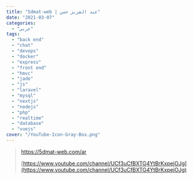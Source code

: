 ```yaml
---
title: "5dmat-web | عبد العزيز حسن"
date: "2021-03-07"
categories:
  - "عربي"
tags:
  - "back end"
  - "chat"
  - "devops"
  - "docker"
  - "express"
  - "front end"
  - "hmvc"
  - "jade"
  - "js"
  - "laravel"
  - "mysql"
  - "nextjs"
  - "nodejs"
  - "php"
  - "realtime"
  - "database"
  - "vuejs"
cover: "/YouTube-Icon-Gray-Box.png"
---
```


> https://5dmat-web.com/ar
>
> [https://www.youtube.com/channel/UCf3uCfBXTG4YtBrKxpejOJg](https://www.youtube.com/channel/UCf3uCfBXTG4YtBrKxpejOJg)
